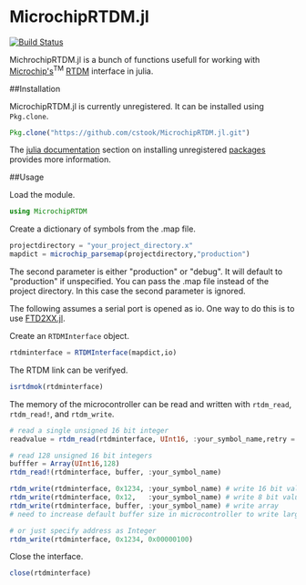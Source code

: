 # MicrochipRTDM.jl

[![Build Status](https://travis-ci.org/cstook/MicrochipRTDM.jl.svg?branch=master)](https://travis-ci.org/cstook/MicrochipRTDM.jl)

MichrochipRTDM.jl is a bunch of functions usefull for working with [Microchip's](http://www.microchip.com)<sup>TM</sup> [RTDM](http://ww1.microchip.com/downloads/en/DeviceDoc/70567A.pdf) interface in julia.

##Installation

MicrochipRTDM.jl is currently unregistered.  It can be installed using ```Pkg.clone```.
```julia
Pkg.clone("https://github.com/cstook/MicrochipRTDM.jl.git")
```
The [julia documentation](http://docs.julialang.org) section on installing unregistered [packages](http://docs.julialang.org/en/release-0.4/manual/packages/#packages) provides more information.

##Usage

Load the module.
```julia
using MicrochipRTDM
```

Create a dictionary of symbols from the .map file.
```julia
projectdirectory = "your_project_directory.x"
mapdict = microchip_parsemap(projectdirectory,"production")
```
The second parameter is either "production" or "debug".  It will default to "production" if unspecified.  You can pass the .map file instead of the project directory.  In this case the second parameter is ignored.

The following assumes a serial port is opened as io.  One way to do this is to use [FTD2XX.jl](https://github.com/cstook/FTD2XX.jl).

Create an ```RTDMInterface``` object.
```julia
rtdminterface = RTDMInterface(mapdict,io)
```

The RTDM link can be verifyed.
```julia
isrtdmok(rtdminterface)
```

The memory of the microcontroller can be read and written with ```rtdm_read```, ```rtdm_read!```, and ```rtdm_write```.
```julia
# read a single unsigned 16 bit integer
readvalue = rtdm_read(rtdminterface, UInt16, :your_symbol_name,retry = 3)

# read 128 unsigned 16 bit integers
bufffer = Array(UInt16,128)
rtdm_read!(rtdminterface, buffer, :your_symbol_name)

rtdm_write(rtdminterface, 0x1234, :your_symbol_name) # write 16 bit value
rtdm_write(rtdminterface, 0x12,   :your_symbol_name) # write 8 bit value)
rtdm_write(rtdminterface, buffer, :your_symbol_name) # write array
# need to increase default buffer size in microcontroller to write large arrays

# or just specify address as Integer
rtdm_write(rtdminterface, 0x1234, 0x00000100)
```

Close the interface.
```Julia
close(rtdminterface)
```